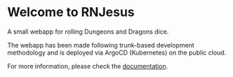 # Welcome to RNJesus

A small webapp for rolling Dungeons and Dragons dice.

The webapp has been made following trunk-based development methodology and is deployed via ArgoCD (Kubernetes) on the public cloud.

For more information, please check the [documentation](./docs/).
